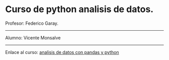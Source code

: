 # Curso de python analisis de datos.
Profesor: Federico Garay.
___
Alumno: Vicente Monsalve
___
Enlace al curso: [analisis de datos con pandas y python](https://www.udemy.com/course/analisis-de-datos-con-pandas-y-python/)